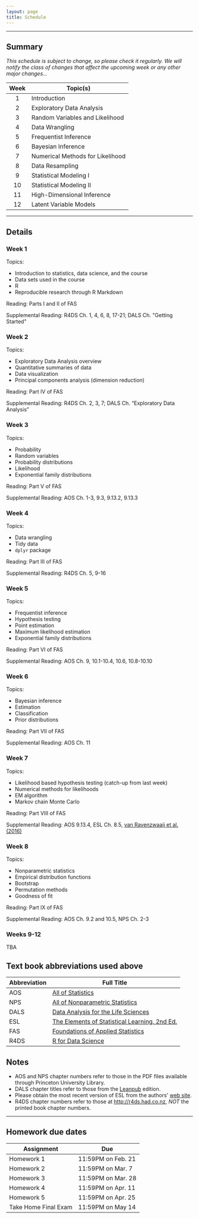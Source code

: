 ```yaml
---
layout: page
title: Schedule
---
```


---

## Summary

*This schedule is subject to change, so please check it regularly.  We will notify the class of changes that affect the upcoming week or any other major changes...*

|  Week  | Topic(s) | 
| :----: | -------- | 
| 1 | Introduction | 
| 2 | Exploratory Data Analysis | 
| 3 | Random Variables and Likelihood | 
| 4 | Data Wrangling | 
| 5 | Frequentist Inference | 
| 6 | Bayesian Inference | 
| 7 | Numerical Methods for Likelihood | 
| 8 | Data Resampling | 
| 9 | Statistical Modeling I | 
| 10 | Statistical Modeling II | 
| 11 | High-Dimensional Inference | 
| 12 | Latent Variable Models | 

  
---

## Details

### Week 1

Topics:  

- Introduction to statistics, data science, and the course
- Data sets used in the course
- R
- Reproducible research through R Markdown

Reading: Parts I and II of FAS

Supplemental Reading: R4DS Ch. 1, 4, 6, 8, 17-21; DALS Ch. "Getting Started"

### Week 2   

Topics:  

- Exploratory Data Analysis overview
- Quantitative summaries of data
- Data visualization
- Principal components analysis (dimension reduction)

Reading: Part IV of FAS  

Supplemental Reading: R4DS Ch. 2, 3, 7; DALS Ch. “Exploratory Data Analysis”    

### Week 3

Topics:

- Probability
- Random variables
- Probability distributions
- Likelihood 
- Exponential family distributions

Reading: Part V of FAS  

Supplemental Reading: AOS Ch. 1-3, 9.3, 9.13.2, 9.13.3  

### Week 4

Topics:

- Data wrangling
- Tidy data
- `dplyr` package

Reading: Part III of FAS

Supplemental Reading: R4DS Ch. 5, 9-16

### Week 5

Topics:

- Frequentist inference
- Hypothesis testing
- Point estimation
- Maximum likelihood estimation
- Exponential family distributions

Reading: Part VI of FAS

Supplemental Reading: AOS Ch. 9, 10.1-10.4, 10.6, 10.8-10.10

### Week 6

Topics:

- Bayesian inference
- Estimation
- Classification
- Prior distributions

Reading: Part VII of FAS

Supplemental Reading: AOS Ch. 11

### Week 7

Topics:

- Likelihood based hypothesis testing (catch-up from last week)
- Numerical methods for likelihoods
- EM algorithm
- Markov chain Monte Carlo

Reading: Part VIII of FAS

Supplemental Reading: AOS 9.13.4, ESL Ch. 8.5, [van Ravenzwaaij et al. (2016)](http://link.springer.com/article/10.3758/s13423-016-1015-8)


### Week 8

Topics:  

- Nonparametric statistics
- Empirical distribution functions
- Bootstrap
- Permutation methods
- Goodness of fit

Reading: Part IX of FAS

Supplemental Reading: AOS Ch. 9.2 and 10.5, NPS Ch. 2-3

### Weeks 9-12

TBA


## Text book abbreviations used above

| Abbreviation | Full Title |
| ---- | ---------- |
AOS | [All of Statistics](https://pulsearch.princeton.edu/catalog/8865289)
NPS | [All of Nonparametric Statistics](https://pulsearch.princeton.edu/catalog/6402948)
DALS | [Data Analysis for the Life Sciences](https://leanpub.com/dataanalysisforthelifesciences)
ESL | [The Elements of Statistical Learning, 2nd Ed.](http://statweb.stanford.edu/~tibs/ElemStatLearn/)
FAS | [Foundations of Applied Statistics](https://jdstorey.github.io/fas/)
R4DS | [R for Data Science](http://r4ds.had.co.nz)

## Notes

- AOS and NPS chapter numbers refer to those in the PDF files available through Princeton University Library.
- DALS chapter titles refer to those from the [Leanpub](https://leanpub.com/dataanalysisforthelifesciences) edition.
- Please obtain the most recent version of ESL from the authors' [web site](http://statweb.stanford.edu/~tibs/ElemStatLearn/).
- R4DS chapter numbers refer to those at <http://r4ds.had.co.nz>, *NOT* the printed book chapter numbers.

---

## Homework due dates

| Assignment    | Due | 
| --------------|---------------------|
| Homework 1    | 11:59PM on Feb. 21  |
| Homework 2    | 11:59PM on Mar. 7   | 
| Homework 3    | 11:59PM on Mar. 28  | 
| Homework 4    | 11:59PM on Apr. 11  | 
| Homework 5    | 11:59PM on Apr. 25  | 
| Take Home Final Exam | 11:59PM on May 14   |

